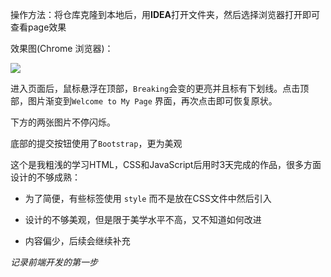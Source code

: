 操作方法：将仓库克隆到本地后，用**IDEA**打开文件夹，然后选择浏览器打开即可查看page效果

效果图(Chrome 浏览器)：

![](https://pic2.zhimg.com/80/v2-3a1dd22f4f61c0813bd656b626d4205b_1440w.png)

进入页面后，鼠标悬浮在顶部，`Breaking`会变的更亮并且标有下划线。点击顶部，图片渐变到`Welcome to My Page` 界面，再次点击即可恢复原状。

下方的两张图片不停闪烁。

底部的提交按钮使用了`Bootstrap`，更为美观



这个是我粗浅的学习HTML，CSS和JavaScript后用时3天完成的作品，很多方面设计的不够成熟：

* 为了简便，有些标签使用 `style` 而不是放在CSS文件中然后引入
* 设计的不够美观，但是限于美学水平不高，又不知道如何改进

* 内容偏少，后续会继续补充



*记录前端开发的第一步*